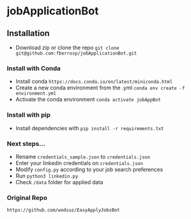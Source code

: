 # jobApplicationBot

## Installation

- Download zip or clone the repo `git clone git@github.com:fberrosp/jobApplicationBot.git`

### Install with Conda

- Install conda `https://docs.conda.io/en/latest/miniconda.html`
- Create a new conda environment from the .yml `conda env create -f environment.yml`
- Activate the conda environment `conda activate jobAppBot`

### Install with pip

- Install dependencies with `pip install -r requirements.txt`

### Next steps...

- Rename `credentials_sample.json` to `credentials.json`
- Enter your linkedin credentials on `credentials.json`
- Modify `config.py` according to your job search preferences
- Run `python3 linkedin.py`
- Check `/data` folder for applied data

### Original Repo

`https://github.com/wodsuz/EasyApplyJobsBot`
